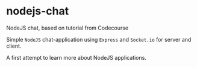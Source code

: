 # nodejs-chat
NodeJS chat, based on tutorial from Codecourse

Simple `NodeJS` chat-application using `Express` and `Socket.io` for server and client.

A first attempt to learn more about NodeJS applications.
